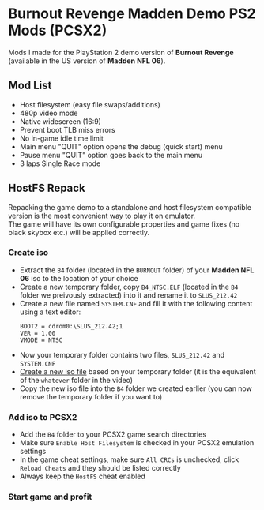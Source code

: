 # Burnout Revenge Madden Demo PS2 Mods (PCSX2)

Mods I made for the PlayStation 2 demo version of **Burnout Revenge** (available in the US version of **Madden NFL 06**).

## Mod List
- Host filesystem (easy file swaps/additions)
- 480p video mode
- Native widescreen (16:9)
- Prevent boot TLB miss errors
- No in-game idle time limit
- Main menu "QUIT" option opens the debug (quick start) menu
- Pause menu "QUIT" option goes back to the main menu
- 3 laps Single Race mode

## HostFS Repack

Repacking the game demo to a standalone and host filesystem compatible version is the most convenient way to play it on emulator.\
The game will have its own configurable properties and game fixes (no black skybox etc.) will be applied correctly.

### Create iso

- Extract the `B4` folder (located in the `BURNOUT` folder) of your **Madden NFL 06** iso to the location of your choice
- Create a new temporary folder, copy `B4_NTSC.ELF` (located in the `B4` folder we preivously extracted) into it and rename it to `SLUS_212.42`
- Create a new file named `SYSTEM.CNF` and fill it with the following content using a text editor:
   ```
   BOOT2 = cdrom0:\SLUS_212.42;1
   VER = 1.00
   VMODE = NTSC
   ```
- Now your temporary folder contains two files, `SLUS_212.42` and `SYSTEM.CNF`
- [Create a new iso file](https://github.com/Nahelam/PCSX2-HostFS-Patches/tree/main/Criterion%20Games#additional-steps-optional) based on your temporary folder (it is the equivalent of the `whatever` folder in the video)
- Copy the new iso file into the `B4` folder we created earlier (you can now remove the temporary folder if you want to)

### Add iso to PCSX2

- Add the `B4` folder to your PCSX2 game search directories
- Make sure `Enable Host Filesystem` is checked in your PCSX2 emulation settings
- In the game cheat settings, make sure `All CRCs` is unchecked, click `Reload Cheats` and they should be listed correctly
- Always keep the `HostFS` cheat enabled

### Start game and profit
